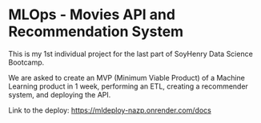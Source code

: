 # MLOps - Movies API and Recommendation System

This is my 1st individual project for the last part of SoyHenry Data Science Bootcamp.

We are asked to create an MVP (Minimum Viable Product) of a Machine Learning product in 1 week, performing an ETL, creating a recommender system, and deploying the API.

Link to the deploy: https://mldeploy-nazp.onrender.com/docs
